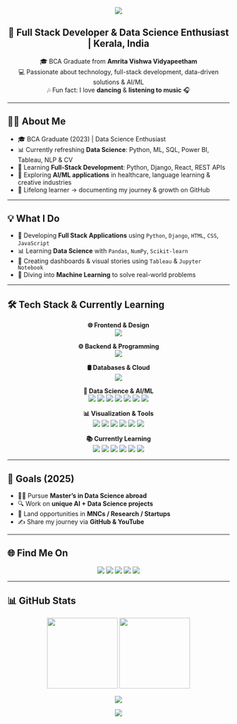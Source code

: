 <!-- Header Banner -->
<p align="center">
  <img src="https://capsule-render.vercel.app/api?type=waving&color=0:8a2be2,100:9b30ff&height=200&section=header&text=👋%20Hi%20I'm%20Swathy%20Krishna&fontSize=40&fontColor=ffffff&animation=twinkling&fontAlignY=40"/>
</p>

<h2 align="center"><strong>🚀 Full Stack Developer & Data Science Enthusiast | Kerala, India</strong></h2>

<p align="center">
🎓 BCA Graduate from <b>Amrita Vishwa Vidyapeetham</b> <br>
💻 Passionate about technology, full-stack development, data-driven solutions & AI/ML <br>
🎶 Fun fact: I love <b>dancing</b> & <b>listening to music</b> 🎧
</p>

---

## 👩‍💻 About Me
- 🎓 BCA Graduate (2023) | Data Science Enthusiast  
- 📊 Currently refreshing **Data Science**: Python, ML, SQL, Power BI, Tableau, NLP & CV  
- 🌱 Learning **Full-Stack Development**: Python, Django, React, REST APIs  
- 🤖 Exploring **AI/ML applications** in healthcare, language learning & creative industries  
- 💭 Lifelong learner → documenting my journey & growth on GitHub  

---

## 💡 What I Do
- 🔧 Developing **Full Stack Applications** using `Python`, `Django`, `HTML`, `CSS`, `JavaScript`  
- 📊 Learning **Data Science** with `Pandas`, `NumPy`, `Scikit-learn`  
- 📌 Creating dashboards & visual stories using `Tableau` & `Jupyter Notebook`  
- 🧪 Diving into **Machine Learning** to solve real-world problems  

---

## 🛠️ Tech Stack & Currently Learning

<p align="center">
<b>🌐 Frontend & Design</b><br>
<img src="https://skillicons.dev/icons?i=html,css,js,react,bootstrap,canva&perline=7"/>
</p>

<p align="center">
<b>⚙️ Backend & Programming</b><br>
<img src="https://skillicons.dev/icons?i=python,django,php,java,cs,cpp,c,androidstudio&perline=7"/>
</p>

<p align="center">
<b>🛢️ Databases & Cloud</b><br>
<img src="https://skillicons.dev/icons?i=mysql,postgresql&perline=7"/>
</p>

<p align="center">
<b>🤖 Data Science & AI/ML</b><br>
<img src="https://img.shields.io/badge/Pandas-%23150458.svg?style=for-the-badge&logo=pandas&logoColor=white"/>
<img src="https://img.shields.io/badge/Numpy-%23013243.svg?style=for-the-badge&logo=numpy&logoColor=white"/>
<img src="https://img.shields.io/badge/Scikit--learn-%23F7931E.svg?style=for-the-badge&logo=scikit-learn&logoColor=white"/>
<img src="https://img.shields.io/badge/TensorFlow-%23FF6F00.svg?style=for-the-badge&logo=TensorFlow&logoColor=white"/>
<img src="https://img.shields.io/badge/PyTorch-%23EE4C2C.svg?style=for-the-badge&logo=PyTorch&logoColor=white"/>
<img src="https://img.shields.io/badge/Matplotlib-11557C?style=for-the-badge&logo=python&logoColor=white"/>
<img src="https://img.shields.io/badge/Seaborn-4B8BBE?style=for-the-badge&logo=python&logoColor=white"/>
</p>

<p align="center">
<b>📊 Visualization & Tools</b><br>
<img src="https://img.shields.io/badge/Tableau-E97627?style=for-the-badge&logo=Tableau&logoColor=white"/>
<img src="https://img.shields.io/badge/Plotly-3F4F75?style=for-the-badge&logo=plotly&logoColor=white"/>
<img src="https://img.shields.io/badge/Streamlit-FE4B4B?style=for-the-badge&logo=streamlit&logoColor=white"/>
<img src="https://img.shields.io/badge/Jupyter-F37626?style=for-the-badge&logo=jupyter&logoColor=white"/>
<img src="https://img.shields.io/badge/Google%20Colab-F9AB00?style=for-the-badge&logo=googlecolab&logoColor=white"/>
<img src="https://img.shields.io/badge/Microsoft%20365-0078D4?style=for-the-badge&logo=microsoft-office&logoColor=white"/>
</p>

<p align="center">
<b>📚 Currently Learning</b><br>
<img src="https://img.shields.io/badge/Deep%20Learning-9b30ff?style=for-the-badge&logo=deeplearning&logoColor=white"/>
<img src="https://img.shields.io/badge/NLP-8a2be2?style=for-the-badge&logo=nlp&logoColor=white"/>
<img src="https://img.shields.io/badge/Computer%20Vision-6a0dad?style=for-the-badge&logo=opencv&logoColor=white"/>
<img src="https://img.shields.io/badge/SQL-9932cc?style=for-the-badge&logo=mysql&logoColor=white"/>
<img src="https://img.shields.io/badge/Data%20Visualization-8b008b?style=for-the-badge&logo=tableau&logoColor=white"/>
<img src="https://img.shields.io/badge/Full%20Stack%20Apps-7b68ee?style=for-the-badge&logo=django&logoColor=white"/>
</p>

---

## 🎯 Goals (2025)
- 🧑‍🎓 Pursue **Master’s in Data Science abroad**  
- 🔍 Work on **unique AI + Data Science projects**  
- 💼 Land opportunities in **MNCs / Research / Startups**  
- ✍️ Share my journey via **GitHub & YouTube**  

---

## 🌐 Find Me On
<p align="center">
<a href="mailto:swathykrishnamany01@gmail.com"><img src="https://img.shields.io/badge/Gmail-D14836?style=for-the-badge&logo=gmail&logoColor=white"/></a>
<a href="https://www.linkedin.com/in/swathy-krishna-/"><img src="https://img.shields.io/badge/LinkedIn-0077B5.svg?style=for-the-badge&logo=linkedin&logoColor=white"/></a>
<a href="https://www.youtube.com/@swathykrishna8267"><img src="https://img.shields.io/badge/YouTube-FF0000.svg?style=for-the-badge&logo=youtube&logoColor=white"/></a>
<a href="https://discord.com/channels/@me"><img src="https://img.shields.io/badge/Discord-5865F2.svg?style=for-the-badge&logo=discord&logoColor=white"/></a>
<a href="https://stackoverflow.com/users/30648907/swathy-krishna"><img src="https://img.shields.io/badge/Stack%20Overflow-FE7A16.svg?style=for-the-badge&logo=stackoverflow&logoColor=white"/></a>
</p>

---

## 📊 GitHub Stats
<p align="center">
<img src="https://github-readme-stats.vercel.app/api?username=SwathyKrishna02&theme=radical&show_icons=true&hide_border=true" height="160"/>
<img src="https://streak-stats.demolab.com?user=SwathyKrishna02&theme=radical&hide_border=true" height="160"/>
</p>
<p align="center">
<img src="https://github-readme-stats.vercel.app/api/top-langs/?username=SwathyKrishna02&layout=compact&theme=radical&hide_border=true"/>
</p>

<!-- Footer Banner -->
<p align="center">
  <img src="https://capsule-render.vercel.app/api?type=waving&color=0:8a2be2,100:9b30ff&height=180&section=footer"/>
</p>
